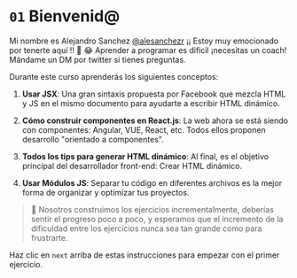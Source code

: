# `01` Bienvenid@

Mi nombre es Alejandro Sanchez [@alesanchezr](https://twitter.com/alesanchezr) ¡¡ Estoy muy emocionado por tenerte aquí !! 🎉 😂
Aprender a programar es dificil ¡necesitas un coach! Mándame un DM por twitter si tienes preguntas.
 
Durante este curso aprenderás los siguientes conceptos:

1. **Usar JSX**: Una gran sintaxis propuesta por Facebook que mezcla HTML y JS en el mismo documento para ayudarte a escribir HTML dinámico.

2. **Cómo construir componentes en React.js**: La web ahora se está siendo con componentes: Angular, VUE, React, etc. Todos ellos proponen desarrollo "orientado a componentes".  

3. **Todos los tips para generar HTML dinámico**: Al final, es el objetivo principal del desarrollador front-end: Crear HTML dinámico.  

4. **Usar Módulos JS**: Separar tu código en diferentes archivos es la mejor forma de organizar y optimizar tus proyectos.  

> 🔹 Nosotros construimos los ejercicios incrementalmente, deberías sentir el progreso poco a poco, y esperamos que el incremento de la dificuldad entre los ejercicios nunca sea tan grande como para frustrarte.

Haz clic en `next` arriba de estas instrucciones para empezar con el primer ejercicio.
